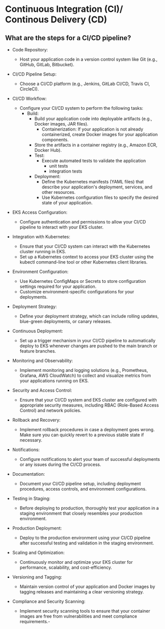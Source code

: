 # Continuous Integration (CI)/ Continous Delivery (CD)

## What are the steps for a CI/CD pipeline? 
- Code Repository:
  - Host your application code in a version control system like Git (e.g., GitHub, GitLab, Bitbucket).
- CI/CD Pipeline Setup:
  - Choose a CI/CD platform (e.g., Jenkins, GitLab CI/CD, Travis CI, CircleCI).
- CI/CD Workflow:
  - Configure your CI/CD system to perform the following tasks:
    - Build:
        - Build your application code into deployable artifacts (e.g., Docker images, JAR files).
          - Containerization: If your application is not already containerized, create Docker images for your application components.
        - Store the artifacts in a container registry (e.g., Amazon ECR, Docker Hub).
      - Test:
        - Execute automated tests to validate the application
          - unit tests
          - integration tests
      - Deployment:
        - Define the Kubernetes manifests (YAML files) that describe your application's deployment, services, and other resources.
        - Use Kubernetes configuration files to specify the desired state of your application.

- EKS Access Configuration:
  - Configure authentication and permissions to allow your CI/CD pipeline to interact with your EKS cluster.

- Integration with Kubernetes:
  - Ensure that your CI/CD system can interact with the Kubernetes cluster running in EKS.
  - Set up a Kubernetes context to access your EKS cluster using the kubectl command-line tool or other Kubernetes client libraries.

- Environment Configuration:
  - Use Kubernetes ConfigMaps or Secrets to store configuration settings required for your application.
  - Customize environment-specific configurations for your deployments.

- Deployment Strategy:
  - Define your deployment strategy, which can include rolling updates, blue-green deployments, or canary releases.

- Continuous Deployment:
  - Set up a trigger mechanism in your CI/CD pipeline to automatically deploy to EKS whenever changes are pushed to the main branch or feature branches.

- Monitoring and Observability:
  - Implement monitoring and logging solutions (e.g., Prometheus, Grafana, AWS CloudWatch) to collect and visualize metrics from your applications running on EKS.
 
- Security and Access Control:
  - Ensure that your CI/CD system and EKS cluster are configured with appropriate security measures, including RBAC (Role-Based Access Control) and network policies.
 
- Rollback and Recovery:
  - Implement rollback procedures in case a deployment goes wrong. Make sure you can quickly revert to a previous stable state if necessary.

- Notifications:
  - Configure notifications to alert your team of successful deployments or any issues during the CI/CD process.

- Documentation:
  - Document your CI/CD pipeline setup, including deployment procedures, access controls, and environment configurations.

- Testing in Staging:
  - Before deploying to production, thoroughly test your application in a staging environment that closely resembles your production environment.

- Production Deployment:
  - Deploy to the production environment using your CI/CD pipeline after successful testing and validation in the staging environment.

- Scaling and Optimization:
  - Continuously monitor and optimize your EKS cluster for performance, scalability, and cost-efficiency.

- Versioning and Tagging:
  - Maintain version control of your application and Docker images by tagging releases and maintaining a clear versioning strategy.

- Compliance and Security Scanning:
  - Implement security scanning tools to ensure that your container images are free from vulnerabilities and meet compliance requirements.- 
